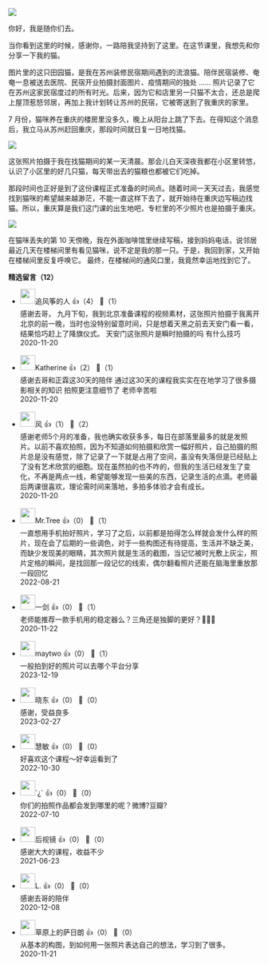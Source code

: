 ![](https://static001.geekbang.org/resource/image/73/a4/737d7d75b27fabbcc770b485073f70a4.jpg?wh=1920%2A1920)

你好，我是随你们去。

当你看到这里的时候，感谢你，一路陪我坚持到了这里。在这节课里，我想先和你分享一下我的猫。

图片里的这只田园猫，是我在苏州装修民宿期间遇到的流浪猫。陪伴民宿装修、奄奄一息被送去医院、民宿开业拍摄封面图片、疫情期间的独处 …… 照片记录了它在苏州这家民宿度过的所有时光。后来，因为它和店里另一只猫不太合，还总是爬上屋顶惹怒邻居，再加上我计划转让苏州的民宿，它被寄送到了我重庆的家里。

7 月份，猫咪养在重庆的楼房里没多久，晚上从阳台上跳了下去。在得知这个消息后，我立马从苏州赶回重庆，那段时间就日复一日地找猫。

![](https://static001.geekbang.org/resource/image/52/7d/527f866f67c1cd54685978f613e6137d.jpg?wh=1920%2A2560)

这张照片拍摄于我在找猫期间的某一天清晨。那会儿白天深夜我都在小区里转悠，认识了小区里的好几只猫，每天带出去的猫粮也都被它们吃掉。

那段时间也正好是到了这份课程正式准备的时间点。随着时间一天天过去，我感觉找到猫咪的希望越来越渺茫，不能一直这样下去了，就开始待在重庆边写稿边找猫。所以，重庆算是我们这门课的出生地吧，专栏里的不少照片也是拍摄于重庆。

![](https://static001.geekbang.org/resource/image/c6/31/c6f43a526e6c86f02800547d3749c331.jpg?wh=750%2A422)

在猫咪丢失的第 10 天傍晚，我在外面咖啡馆里继续写稿，接到妈妈电话，说邻居最近几天在楼梯间里有看见猫咪，说不定是我的那一只。于是，我回到家，又开始在楼梯间里反复呼唤它。 最终，在楼梯间的通风口里，我竟然幸运地找到它了。
<div><strong>精选留言（12）</strong></div><ul>
<li><img src="https://static001.geekbang.org/account/avatar/00/16/b4/94/2796de72.jpg" width="30px"><span>追风筝的人</span> 👍（4） 💬（1）<div>感谢去哥， 九月下旬，我到北京准备课程的视频素材，这张照片拍摄于我离开北京的前一晚，当时也没特别留意时间，只是想着天黑之前去天安门看一看，结果恰巧赶上了降旗仪式。  天安门这张照片是瞬时拍摄的吗  有什么技巧</div>2020-11-20</li><br/><li><img src="https://static001.geekbang.org/account/avatar/00/1f/c3/08/74807039.jpg" width="30px"><span>Katherine</span> 👍（2） 💬（1）<div>感谢去哥和正霖这30天的陪伴 通过这30天的课程我实实在在地学习了很多摄影相关的知识 拍照更注意细节了 老师辛苦啦</div>2020-11-20</li><br/><li><img src="https://static001.geekbang.org/account/avatar/00/10/71/22/b8c596b6.jpg" width="30px"><span>风</span> 👍（1） 💬（2）<div>感谢老师5个月的准备，我也确实收获多多，每日在部落里最多的就是发照片。以前不喜欢拍照，因为不知道如何拍摄和欣赏一幅好照片，自己拍摄的照片总是没有感觉，除了记录了一下就是占用了空间，虽没有失落但是已经贴上了没有艺术欣赏的细胞。现在虽然拍的也不咋的，但我的生活已经发生了变化，不再是两点一线，希望能够发现一些美的东西，记录生活的点滴。老师最后两课很喜欢，理论需时间来落地，多拍多体验才会有成长。</div>2020-11-20</li><br/><li><img src="https://static001.geekbang.org/account/avatar/00/29/44/3c/8bb9e8b4.jpg" width="30px"><span>Mr.Tree</span> 👍（0） 💬（1）<div>一直想用手机拍好照片，学习了之后，以前都是拍得怎么样就会发什么样的照片，现在会了后期的一些调色，对于一些构图还有待提高，生活并不缺乏美，而缺少发现美的眼睛，其次照片就是生活的截图，当记忆被时光敷上灰尘，照片定格的瞬间，是找回那一段记忆的线索，偶尔翻看照片还能在脑海里重放那一段回忆</div>2022-08-21</li><br/><li><img src="https://static001.geekbang.org/account/avatar/00/0f/98/af/3945cea4.jpg" width="30px"><span>一剑</span> 👍（0） 💬（1）<div>老师能推荐一款手机用的稳定器么？三角还是独脚的更好？🙏🙏🙏</div>2020-11-22</li><br/><li><img src="https://static001.geekbang.org/account/avatar/00/13/30/af/86684a0e.jpg" width="30px"><span>maytwo</span> 👍（0） 💬（1）<div>一般拍到好的照片可以去哪个平台分享</div>2023-12-19</li><br/><li><img src="https://static001.geekbang.org/account/avatar/00/11/a4/eb/c092f833.jpg" width="30px"><span>晓东</span> 👍（0） 💬（0）<div>感谢，受益良多</div>2023-02-27</li><br/><li><img src="https://static001.geekbang.org/account/avatar/00/15/55/fb/e76855bc.jpg" width="30px"><span>慧敏</span> 👍（0） 💬（0）<div>好喜欢这个课程～好幸运看到了</div>2022-10-30</li><br/><li><img src="https://static001.geekbang.org/account/avatar/00/24/c2/cf/f64d6c9d.jpg" width="30px"><span>`¿`</span> 👍（0） 💬（0）<div>你们的拍照作品都会发到哪里的呢？微博?豆瓣?</div>2022-07-10</li><br/><li><img src="https://static001.geekbang.org/account/avatar/00/13/14/66/70a6a206.jpg" width="30px"><span>后视镜</span> 👍（0） 💬（0）<div>感谢大大的课程，收益不少</div>2021-06-23</li><br/><li><img src="https://static001.geekbang.org/account/avatar/00/17/8c/e4/ad3e7c39.jpg" width="30px"><span>L.</span> 👍（0） 💬（0）<div>感谢去哥的陪伴</div>2020-12-08</li><br/><li><img src="https://static001.geekbang.org/account/avatar/00/22/8a/4c/c0d7b8a8.jpg" width="30px"><span>草原上的萨日朗</span> 👍（0） 💬（0）<div>从基本的构图，到如何用一张照片表达自己的想法，学习到了很多。</div>2020-11-21</li><br/>
</ul>